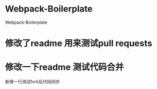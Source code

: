 # Webpack-Boilerplate
Webpack-Boilerplate
# 修改了readme 用来测试pull requests

# 修改一下readme 测试代码合并

新增一行测试fork后代码同步
